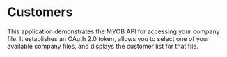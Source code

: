 Customers
=========

This application demonstrates the MYOB API for accessing your company file. It establishes an OAuth 2.0 token, allows you to select one of your available company files, and displays the customer list for that file.
